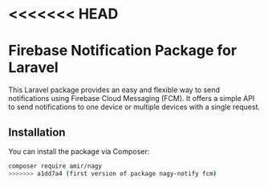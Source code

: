 
<<<<<<< HEAD
=======
# Firebase Notification Package for Laravel

This Laravel package provides an easy and flexible way to send notifications using Firebase Cloud Messaging (FCM). It offers a simple API to send notifications to one device or multiple devices with a single request.

## Installation

You can install the package via Composer:

```bash
composer require amir/nagy
>>>>>>> a1dd7a4 (first version of package nagy-notify fcm)
